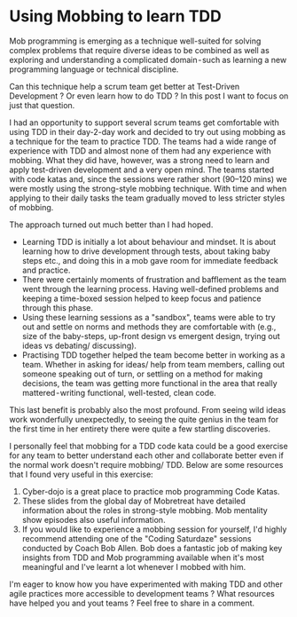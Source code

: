 # Using Mobbing to learn TDD
Mob programming is emerging as a technique well-suited for solving complex problems that require diverse ideas to be combined as well as exploring and understanding a complicated domain - such as learning a new programming language or technical discipline.

Can this technique help a scrum team get better at Test-Driven Development ? Or even learn how to do TDD ? In this post I want to focus on just that question.

I had an opportunity to support several scrum teams get comfortable with using TDD in their day-2-day work and decided to try out using mobbing as a technique for the team to practice TDD. The teams had a wide range of experience with TDD and almost none of them had any experience with mobbing. What they did have, however, was a strong need to learn and apply test-driven development and a very open mind. The teams started with code katas and, since the sessions were rather short (90–120 mins) we were mostly using the strong-style mobbing technique. With time and when applying to their daily tasks the team gradually moved to less stricter styles of mobbing.

The approach turned out much better than I had hoped.

* Learning TDD is initially a lot about behaviour and mindset. It is about learning how to drive development through tests, about taking baby steps etc., and doing this in a mob gave room for immediate feedback and practice.
* There were certainly moments of frustration and bafflement as the team went through the learning process. Having well-defined problems and keeping a time-boxed session helped to keep focus and patience through this phase.
* Using these learning sessions as a "sandbox", teams were able to try out and settle on norms and methods they are comfortable with (e.g., size of the baby-steps, up-front design vs emergent design, trying out ideas vs debating/ discussing).
* Practising TDD together helped the team become better in working as a team. Whether in asking for ideas/ help from team members, calling out someone speaking out of turn, or settling on a method for making decisions, the team was getting more functional in the area that really mattered - writing functional, well-tested, clean code.

This last benefit is probably also the most profound. From seeing wild ideas work wonderfully unexpectedly, to seeing the quite genius in the team for the first time in her entirety there were quite a few startling discoveries.

I personally feel that mobbing for a TDD code kata could be a good exercise for any team to better understand each other and collaborate better even if the normal work doesn't require mobbing/ TDD. Below are some resources that I found very useful in this exercise:
1. Cyber-dojo is a great place to practice mob programming Code Katas.
2. These slides from the global day of Mobretreat have detailed information about the roles in strong-style mobbing. Mob mentality show episodes also useful information.
3. If you would like to experience a mobbing session for yourself, I'd highly recommend attending one of the "Coding Saturdaze" sessions conducted by Coach Bob Allen. Bob does a fantastic job of making key insights from TDD and Mob programming available when it's most meaningful and I've learnt a lot whenever I mobbed with him.

I'm eager to know how you have experimented with making TDD and other agile practices more accessible to development teams ? What resources have helped you and yout teams ? Feel free to share in a comment.
